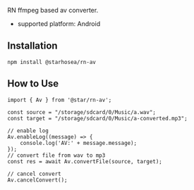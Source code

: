 
RN ffmpeg based av converter.

- supported platform: Android

## Installation
```
npm install @starhosea/rn-av
```

## How to Use


```tsx
import { Av } from '@star/rn-av';

const source = "/storage/sdcard/0/Music/a.wav";
const target = "/storage/sdcard/0/Music/a-converted.mp3";

// enable log
Av.enableLog((message) => {
    console.log('AV:' + message.message);
});
// convert file from wav to mp3
const res = await Av.convertFile(source, target);

// cancel convert
Av.cancelConvert();
```
